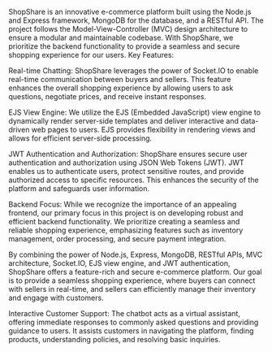 ShopShare is an innovative e-commerce platform built using the Node.js and Express framework, MongoDB for the database, and a RESTful API. The project follows the Model-View-Controller (MVC) design architecture to ensure a modular and maintainable codebase. With ShopShare, we prioritize the backend functionality to provide a seamless and secure shopping experience for our users. Key Features:

Real-time Chatting: ShopShare leverages the power of Socket.IO to enable real-time communication between buyers and sellers. This feature enhances the overall shopping experience by allowing users to ask questions, negotiate prices, and receive instant responses.

EJS View Engine: We utilize the EJS (Embedded JavaScript) view engine to dynamically render server-side templates and deliver interactive and data-driven web pages to users. EJS provides flexibility in rendering views and allows for efficient server-side processing.

JWT Authentication and Authorization: ShopShare ensures secure user authentication and authorization using JSON Web Tokens (JWT). JWT enables us to authenticate users, protect sensitive routes, and provide authorized access to specific resources. This enhances the security of the platform and safeguards user information.

Backend Focus: While we recognize the importance of an appealing frontend, our primary focus in this project is on developing robust and efficient backend functionality. We prioritize creating a seamless and reliable shopping experience, emphasizing features such as inventory management, order processing, and secure payment integration.

By combining the power of Node.js, Express, MongoDB, RESTful APIs, MVC architecture, Socket.IO, EJS view engine, and JWT authentication, ShopShare offers a feature-rich and secure e-commerce platform. Our goal is to provide a seamless shopping experience, where buyers can connect with sellers in real-time, and sellers can efficiently manage their inventory and engage with customers.

Interactive Customer Support: The chatbot acts as a virtual assistant, offering immediate responses to commonly asked questions and providing guidance to users. It assists customers in navigating the platform, finding products, understanding policies, and resolving basic inquiries.
